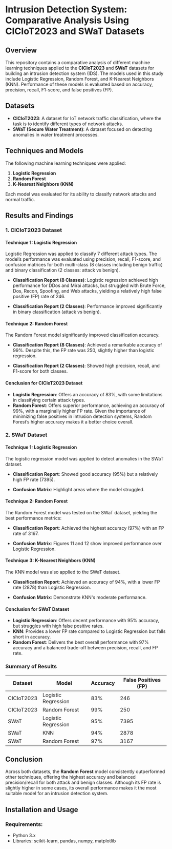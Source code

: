 # Intrusion Detection System: Comparative Analysis Using CICIoT2023 and SWaT Datasets

## Overview
This repository contains a comparative analysis of different machine learning techniques applied to the **CICIoT2023** and **SWaT** datasets for building an intrusion detection system (IDS). The models used in this study include Logistic Regression, Random Forest, and K-Nearest Neighbors (KNN). Performance of these models is evaluated based on accuracy, precision, recall, F1-score, and false positives (FP).

## Datasets
- **CICIoT2023**: A dataset for IoT network traffic classification, where the task is to identify different types of network attacks.
- **SWaT (Secure Water Treatment)**: A dataset focused on detecting anomalies in water treatment processes.

## Techniques and Models
The following machine learning techniques were applied:

1. **Logistic Regression**
2. **Random Forest**
3. **K-Nearest Neighbors (KNN)**

Each model was evaluated for its ability to classify network attacks and normal traffic.

## Results and Findings

### 1. CICIoT2023 Dataset

#### **Technique 1: Logistic Regression**
Logistic Regression was applied to classify 7 different attack types. The model’s performance was evaluated using precision, recall, F1-score, and confusion matrices for both multi-class (8 classes including benign traffic) and binary classification (2 classes: attack vs benign).

- **Classification Report (8 Classes)**: Logistic regression achieved high performance for DDos and Mirai attacks, but struggled with Brute Force, Dos, Recon, Spoofing, and Web attacks, yielding a relatively high false positive (FP) rate of 246.
  
- **Classification Report (2 Classes)**: Performance improved significantly in binary classification (attack vs benign).

#### **Technique 2: Random Forest**
The Random Forest model significantly improved classification accuracy.

- **Classification Report (8 Classes)**: Achieved a remarkable accuracy of 99%. Despite this, the FP rate was 250, slightly higher than logistic regression.
  
- **Classification Report (2 Classes)**: Showed high precision, recall, and F1-score for both classes.


#### **Conclusion for CICIoT2023 Dataset**
- **Logistic Regression**: Offers an accuracy of 83%, with some limitations in classifying certain attack types.
- **Random Forest**: Offers superior performance, achieving an accuracy of 99%, with a marginally higher FP rate. Given the importance of minimizing false positives in intrusion detection systems, Random Forest’s higher accuracy makes it a better choice overall.

### 2. SWaT Dataset

#### **Technique 1: Logistic Regression**
The logistic regression model was applied to detect anomalies in the SWaT dataset.

- **Classification Report**: Showed good accuracy (95%) but a relatively high FP rate (7395).
  
- **Confusion Matrix**: Highlight areas where the model struggled.

#### **Technique 2: Random Forest**
The Random Forest model was tested on the SWaT dataset, yielding the best performance metrics:

- **Classification Report**: Achieved the highest accuracy (97%) with an FP rate of 3167.
  
- **Confusion Matrix**: Figures 11 and 12 show improved performance over Logistic Regression.

#### **Technique 3: K-Nearest Neighbors (KNN)**
The KNN model was also applied to the SWaT dataset.

- **Classification Report**: Achieved an accuracy of 94%, with a lower FP rate (2878) than Logistic Regression.
  
- **Confusion Matrix**: Demonstrate KNN's moderate performance.

#### **Conclusion for SWaT Dataset**
- **Logistic Regression**: Offers decent performance with 95% accuracy, but struggles with high false positive rates.
- **KNN**: Provides a lower FP rate compared to Logistic Regression but falls short in accuracy.
- **Random Forest**: Delivers the best overall performance with 97% accuracy and a balanced trade-off between precision, recall, and FP rate.

### Summary of Results

| Dataset         | Model               | Accuracy | False Positives (FP) |
|-----------------|---------------------|----------|----------------------|
| CICIoT2023      | Logistic Regression  | 83%      | 246                  |
| CICIoT2023      | Random Forest        | 99%      | 250                  |
| SWaT            | Logistic Regression  | 95%      | 7395                 |
| SWaT            | KNN                  | 94%      | 2878                 |
| SWaT            | Random Forest        | 97%      | 3167                 |

## Conclusion
Across both datasets, the **Random Forest** model consistently outperformed other techniques, offering the highest accuracy and balanced precision/recall for both attack and benign classes. Although its FP rate is slightly higher in some cases, its overall performance makes it the most suitable model for an intrusion detection system. 

## Installation and Usage

### Requirements:
- Python 3.x
- Libraries: scikit-learn, pandas, numpy, matplotlib
